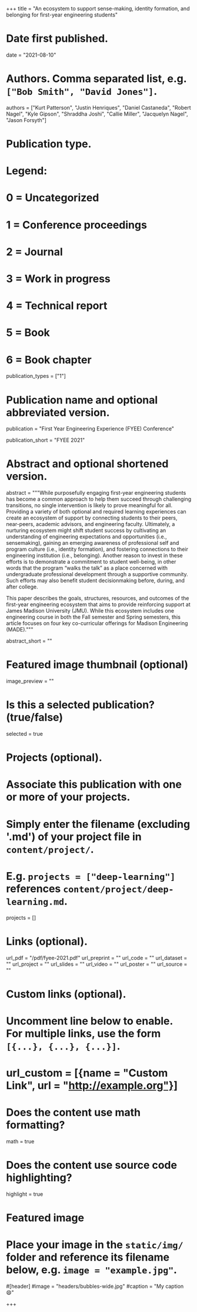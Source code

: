 +++
title = "An ecosystem to support sense-making, identity formation, and belonging for first-year engineering students"

# Date first published.
date = "2021-08-10"

# Authors. Comma separated list, e.g. `["Bob Smith", "David Jones"]`.
authors = ["Kurt Patterson", "Justin Henriques", "Daniel Castaneda", "Robert Nagel", "Kyle Gipson", "Shraddha Joshi", "Callie Miller", "Jacquelyn Nagel", "Jason Forsyth"]

# Publication type.
# Legend:
# 0 = Uncategorized
# 1 = Conference proceedings
# 2 = Journal
# 3 = Work in progress
# 4 = Technical report
# 5 = Book
# 6 = Book chapter
publication_types = ["1"]

# Publication name and optional abbreviated version.
publication = "First Year Engineering Experience (FYEE) Conference"

publication_short = "FYEE 2021"

# Abstract and optional shortened version.
abstract = """While purposefully engaging first-year engineering students has become a common approach to
help them succeed through challenging transitions, no single intervention is likely to prove
meaningful for all. Providing a variety of both optional and required learning experiences can
create an ecosystem of support by connecting students to their peers, near-peers, academic
advisors, and engineering faculty. Ultimately, a nurturing ecosystem might shift student success
by cultivating an understanding of engineering expectations and opportunities (i.e., sensemaking),
gaining an emerging awareness of professional self and program culture (i.e., identity
formation), and fostering connections to their engineering institution (i.e., belonging). Another
reason to invest in these efforts is to demonstrate a commitment to student well-being, in other
words that the program “walks the talk” as a place concerned with undergraduate professional
development through a supportive community. Such efforts may also benefit student decisionmaking
before, during, and after college.


This paper describes the goals, structures, resources, and outcomes of the first-year engineering
ecosystem that aims to provide reinforcing support at James Madison University (JMU). While
this ecosystem includes one engineering course in both the Fall semester and Spring semesters,
this article focuses on four key co-curricular offerings for Madison Engineering (MADE)."""

abstract_short = ""

# Featured image thumbnail (optional)
image_preview = ""

# Is this a selected publication? (true/false)
selected = true

# Projects (optional).
#   Associate this publication with one or more of your projects.
#   Simply enter the filename (excluding '.md') of your project file in `content/project/`.
#   E.g. `projects = ["deep-learning"]` references `content/project/deep-learning.md`.
projects = []

# Links (optional).
url_pdf = "/pdf/fyee-2021.pdf"
url_preprint = ""
url_code = ""
url_dataset = ""
url_project = ""
url_slides = ""
url_video = ""
url_poster = ""
url_source = ""

# Custom links (optional).
#   Uncomment line below to enable. For multiple links, use the form `[{...}, {...}, {...}]`.
# url_custom = [{name = "Custom Link", url = "http://example.org"}]

# Does the content use math formatting?
math = true

# Does the content use source code highlighting?
highlight = true

# Featured image
# Place your image in the `static/img/` folder and reference its filename below, e.g. `image = "example.jpg"`.
#[header]
#image = "headers/bubbles-wide.jpg"
#caption = "My caption 😄"

+++
